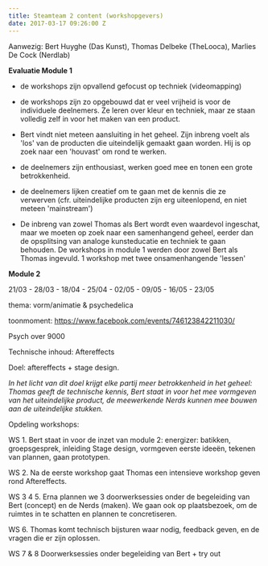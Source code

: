 ```yaml
---
title: Steamteam 2 content (workshopgevers)
date: 2017-03-17 09:26:00 Z
---
```


Aanwezig: Bert Huyghe (Das Kunst), Thomas Delbeke (TheLooca), Marlies De Cock (Nerdlab)

**Evaluatie Module 1**

- de workshops zijn opvallend gefocust op techniek (videomapping)

- de workshops zijn zo opgebouwd dat er veel vrijheid is voor de individuele deelnemers. Ze leren over kleur en techniek, maar ze staan volledig zelf in voor het maken van een product.

- Bert vindt niet meteen aansluiting in het geheel. Zijn inbreng voelt als 'los' van de producten die uiteindelijk gemaakt gaan worden. Hij is op zoek naar een 'houvast' om rond te werken. 

- de deelnemers zijn enthousiast, werken goed mee en tonen een  grote betrokkenheid.

- de deelnemers lijken creatief om te gaan met de kennis die ze verwerven (cfr. uiteindelijke producten zijn erg uiteenlopend, en niet meteen 'mainstream')

- De inbreng van zowel Thomas als Bert wordt even waardevol ingeschat, maar we moeten op zoek naar een samenhangend geheel, eerder dan de opsplitsing van analoge kunsteducatie en techniek te gaan behouden. De workshops in module 1 werden door zowel Bert als Thomas ingevuld. 1 workshop met twee onsamenhangende 'lessen'

**Module 2**

21/03 - 28/03 - 18/04 - 25/04 - 02/05 - 09/05 - 16/05 - 23/05

thema: vorm/animatie & psychedelica

toonmoment: https://www.facebook.com/events/746123842211030/

Psych over 9000

Technische inhoud: Aftereffects

Doel: aftereffects \+ stage design.

*In het licht van dit doel krijgt elke partij meer betrokkenheid in het geheel: Thomas geeft de technische kennis, Bert staat in voor het mee vormgeven van het uiteindelijke product, de meewerkende Nerds kunnen mee bouwen aan de uiteindelijke stukken.*

Opdeling workshops:

WS 1. Bert staat in voor de inzet van module 2: energizer: batikken, groepsgesprek, inleiding Stage design, vormgeven eerste ideeën, tekenen van plannen, gaan prototypen.

WS 2. Na de eerste workshop gaat Thomas een intensieve workshop geven rond Aftereffects. 

WS 3 4 5. Erna plannen we 3 doorwerksessies onder de begeleiding van Bert (concept) en de Nerds (maken). We gaan ook op plaatsbezoek, om de ruimtes in te schatten en plannen te concretiseren.

WS 6. Thomas komt technisch bijsturen waar nodig, feedback geven, en de vragen die er zijn oplossen.

WS 7 & 8 Doorwerksessies onder begeleiding van Bert \+ try out